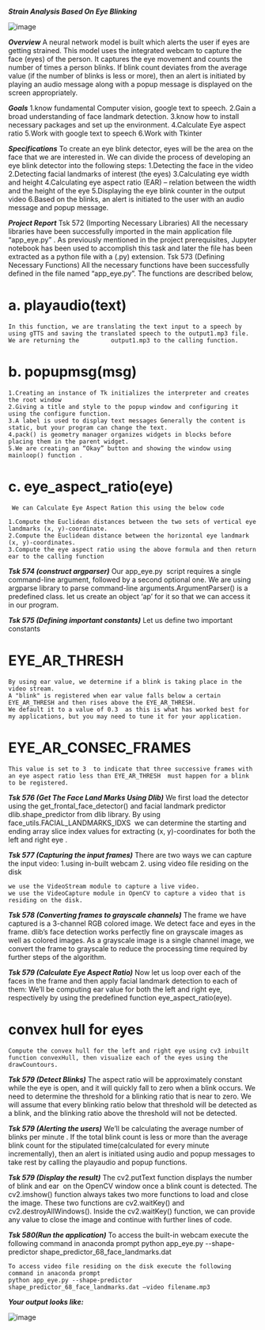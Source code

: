 ***Strain Analysis Based On Eye Blinking***

![image](https://github.com/kanchiyaswanthsai/Strain-Analysis-Based-On-Eye-Blinking/assets/169437465/5c012fcd-4bbf-444a-9642-3c2768eb332a)


***Overview***
    A neural network model is built which alerts the user if eyes are getting strained. This model uses the integrated webcam to capture the face (eyes) of            the person. It captures the eye movement and counts the number of times a person blinks. If blink count deviates from the average value (if the number of          blinks is less or more), then an alert is initiated by playing an audio message along with a  popup message is displayed on the screen appropriately.


***Goals***
    1.know fundamental Computer vision, google text to speech.
    2.Gain a broad understanding of face landmark detection.
    3.know how to install necessary packages and set up the environment.
    4.Calculate Eye aspect ratio
    5.Work with google text to speech
    6.Work with Tkinter


***Specifications***
    To create an eye blink detector, eyes will be the area on the face that we are interested in. We can divide the process of developing an eye blink detector         into the following steps:
    1.Detecting the face in the video
    2.Detecting facial landmarks of interest (the eyes)
    3.Calculating eye width and height
    4.Calculating eye aspect ratio (EAR) – relation between the width and the height of the eye
    5.Displaying the eye blink counter in the output video
    6.Based on the blinks, an alert is initiated to the user with an audio message and popup message.


***Project Report***
    Tsk 572 (Importing Necessary Libraries)
    All the necessary libraries have been successfully imported in the main application file “app_eye.py” . As previously mentioned in the project prerequisites,       Jupyter notebook has been used to accomplish this task and later the file has been extracted as a python file with a (.py) extension.
    Tsk 573 (Defining Necessary Functions)
    All the necessary functions have been successfully defined in the file named “app_eye.py”. The functions are described below,
# a. playaudio(text)
    In this function, we are translating the text input to a speech by using gTTS and saving the translated speech to the output1.mp3 file. We are returning the         output1.mp3 to the calling function.

# b. popupmsg(msg)
    1.Creating an instance of Tk initializes the interpreter and creates the root window
    2.Giving a title and style to the popup window and configuring it using the configure function.
    3.A label is used to display text messages Generally the content is static, but your program can change the text.
    4.pack() is geometry manager organizes widgets in blocks before placing them in the parent widget.
    5.We are creating an “Okay” button and showing the window using mainloop() function .

# c. eye_aspect_ratio(eye)
     We can Calculate Eye Aspect Ration this using the below code
    
    1.Compute the Euclidean distances between the two sets of vertical eye landmarks (x, y)-coordinate.
    2.Compute the Euclidean distance between the horizontal eye landmark (x, y)-coordinates.
    3.Compute the eye aspect ratio using the above formula and then return ear to the calling function

***Tsk 574 (construct argparser)***
    Our app_eye.py  script requires a single command-line argument, followed by a second optional one.
    We are using argparse library to parse command-line arguments.ArgumentParser() is a predefined class. let us create an object ‘ap’ for it so that we can access     it in our program.

***Tsk 575 (Defining important constants)***
    Let us define two important constants
# EYE_AR_THRESH
    By using ear value, we determine if a blink is taking place in the video stream.
    A "blink" is registered when ear value falls below a certain EYE_AR_THRESH and then rises above the EYE_AR_THRESH.
    We default it to a value of 0.3  as this is what has worked best for my applications, but you may need to tune it for your application.
# EYE_AR_CONSEC_FRAMES
    This value is set to 3  to indicate that three successive frames with an eye aspect ratio less than EYE_AR_THRESH  must happen for a blink to be registered.

    
***Tsk 576 (Get The Face Land Marks Using Dlib)***
We first load the detector using the get_frontal_face_detector() and facial landmark predictor dlib.shape_predictor from dlib library.
By using face_utils.FACIAL_LANDMARKS_IDXS  we can determine the starting and ending array slice index values for extracting (x, y)-coordinates for both the left and right eye .


***Tsk 577 (Capturing the input frames)***
    There are two ways we can capture the input video:
    1.using in-built webcam
    2. using video file residing on the disk
    
    we use the VideoStream module to capture a live video.
    we use the VideoCapture module in OpenCV to capture a video that is residing on the disk.


***Tsk 578 (Converting frames to grayscale channels)***
    The frame we have captured is a 3-channel RGB colored image. We detect face and eyes in the frame. dlib’s face detection works perfectly fine on grayscale          images as well as colored images. As a grayscale image is a single channel image, we convert the frame to grayscale to reduce the processing time required by       further steps of the algorithm.
    

***Tsk 579 (Calculate Eye Aspect Ratio)***
    Now let us loop over each of the faces in the frame and then apply facial landmark detection to each of them:
    We’ll be computing ear value for both the left and right eye, respectively by using the predefined function eye_aspect_ratio(eye).

# convex hull for eyes
    Compute the convex hull for the left and right eye using cv3 inbuilt function convexHull, then visualize each of the eyes using the drawCountours.

***Tsk 579 (Detect Blinks)***
    The aspect ratio will be approximately constant while the eye is open, and it will quickly fall to zero when a blink occurs. We need to determine the threshold     for a blinking ratio that is near to zero. We will assume that every blinking ratio below that threshold will be detected as a blink, and the blinking ratio        above the threshold will not be detected. 

***Tsk 579 (Alerting the users)***
    We’ll be calculating the average number of blinks per minute . If the total blink count is less or more than the average blink count for the stipulated             time(calculated for every minute incrementally), then an alert is initiated using audio and popup messages to take rest by calling the playaudio and popup          functions.

***Tsk 579 (Display the result)***
    The cv2.putText function displays the number of blink and ear  on the OpenCV window once a blink count is detected. The cv2.imshow() function always takes two      more functions to load and close the image. These two functions are cv2.waitKey() and cv2.destroyAllWindows(). Inside the cv2.waitKey() function, we can            provide any value to close the image and continue with further lines of code.

***Tsk 580(Run the application)***
    To access the built-in webcam execute the following command in anaconda prompt
    python app_eye.py --shape-predictor shape_predictor_68_face_landmarks.dat
    
    To access video file residing on the disk execute the following command in anaconda prompt
    python app_eye.py --shape-predictor shape_predictor_68_face_landmarks.dat –video filename.mp3

***Your output looks like:***

![image](https://github.com/kanchiyaswanthsai/Strain-Analysis-Based-On-Eye-Blinking/assets/169437465/51d1268e-b8f2-4608-9267-d7af9ae0a935)

    
